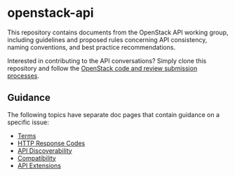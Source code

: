 openstack-api
=============

This repository contains documents from the OpenStack API working group,
including guidelines and proposed rules concerning API consistency, naming
conventions, and best practice recommendations.

Interested in contributing to the API conversations? Simply clone this
repository and follow the [OpenStack code and review submission
processes](processes).

Guidance
--------

The following topics have separate doc pages that contain guidance on a
specific issue:

* [Terms](terms.md)
* [HTTP Response Codes](http_response_codes.md)
* [API Discoverability](discoverability.md)
* [Compatibility](compatibility.md)
* [API Extensions](extensions.md)

[processes]: https://wiki.openstack.org/wiki/How_To_Contribute
